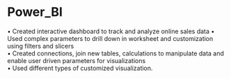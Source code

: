 # Power_BI
• Created interactive dashboard to track and analyze online sales data 
• Used complex parameters to drill down in worksheet and customization using filters and slicers  
• Created connections, join new tables, calculations to manipulate data and enable user driven parameters for visualizations  
• Used different types of customized visualization.

